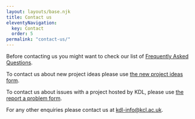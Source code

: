 ```yaml
---
layout: layouts/base.njk
title: Contact us
eleventyNavigation:
  key: Contact
  order: 5
permalink: "contact-us/"
---
```


Before contacting us you might want to check our list of
[Frequently Asked Questions](/faqs/).

To contact us about new project ideas please use
[the new project ideas form](https://forms.clickup.com/26475560/f/t7z18-72308/NK252MBKP2M3U8YGXU).

To contact us about issues with a project hosted by KDL, please use
[the report a problem form](https://forms.clickup.com/26475560/f/t7z18-72288/ZIZZG9QOO8ZE1TCMQG).

For any other enquiries please contact us at [kdl-info@kcl.ac.uk](mailto:kdl-info@kcl.ac.uk).
